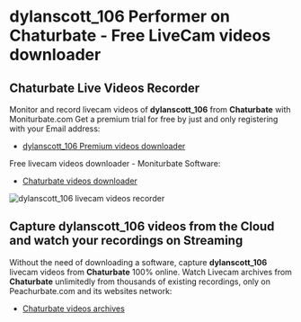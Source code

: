 # dylanscott_106 Performer on Chaturbate - Free LiveCam videos downloader

## Chaturbate Live Videos Recorder

Monitor and record livecam videos of **dylanscott_106** from **Chaturbate** with Moniturbate.com
Get a premium trial for free by just and only registering with your Email address:
* [dylanscott_106 Premium videos downloader](https://moniturbate.com/request-demo-licence-key.html)

Free livecam videos downloader - Moniturbate Software:
* [Chaturbate videos downloader](https://moniturbate.com/moniturbate-download-software.html)

![dylanscott_106 livecam videos recorder](https://peachurnet.com/templates/moniturbate-software.png)


## Capture dylanscott_106 videos from the Cloud and watch your recordings on Streaming

Without the need of downloading a software, capture **dylanscott_106** livecam videos from **Chaturbate** 100% online.
Watch Livecam archives from **Chaturbate** unlimitedly from thousands of existing recordings, only on Peachurbate.com and its websites network:
* [Chaturbate videos archives](https://peachurnet.com/)